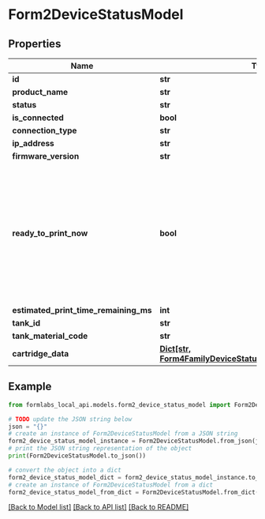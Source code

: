 # Form2DeviceStatusModel


## Properties

Name | Type | Description | Notes
------------ | ------------- | ------------- | -------------
**id** | **str** |  | 
**product_name** | **str** |  | 
**status** | **str** |  | 
**is_connected** | **bool** |  | 
**connection_type** | **str** |  | 
**ip_address** | **str** |  | 
**firmware_version** | **str** |  | 
**ready_to_print_now** | **bool** | If the default behavior for newly uploaded jobs is to start printing them automatically. If false, uploaded jobs will be added to the printing queue. | 
**estimated_print_time_remaining_ms** | **int** |  | 
**tank_id** | **str** |  | 
**tank_material_code** | **str** |  | 
**cartridge_data** | [**Dict[str, Form4FamilyDeviceStatusModelAllOfCartridgeData]**](Form4FamilyDeviceStatusModelAllOfCartridgeData.md) |  | 

## Example

```python
from formlabs_local_api.models.form2_device_status_model import Form2DeviceStatusModel

# TODO update the JSON string below
json = "{}"
# create an instance of Form2DeviceStatusModel from a JSON string
form2_device_status_model_instance = Form2DeviceStatusModel.from_json(json)
# print the JSON string representation of the object
print(Form2DeviceStatusModel.to_json())

# convert the object into a dict
form2_device_status_model_dict = form2_device_status_model_instance.to_dict()
# create an instance of Form2DeviceStatusModel from a dict
form2_device_status_model_from_dict = Form2DeviceStatusModel.from_dict(form2_device_status_model_dict)
```
[[Back to Model list]](../README.md#documentation-for-models) [[Back to API list]](../README.md#documentation-for-api-endpoints) [[Back to README]](../README.md)


